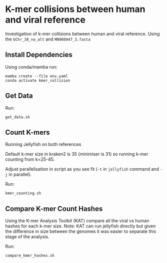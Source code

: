 # K-mer collisions between human and viral reference

Investigation of k-mer collisions between human and viral reference.
Using the `GChr_38_no_alt` and `MN908947_3.fasta`

## Install Dependencies

Using conda/mamba run:

    mamba create --file env.yaml 
    conda activate kmer_collision

## Get Data

Run:

    get_data.sh

## Count K-mers 

Running Jellyfish on both references

Default k-mer size in kraken2 is 35 (minimiser is 31) so running k-mer counting
from k=25-45.

Adjust parallelisation in script as you see fit (`-t` in `jellyfish` command and `-j` in parallel).

Run:
    
    kmer_counting.sh

## Compare K-mer Count Hashes

Using the K-mer Analysis Toolkit (KAT) compare all the viral vs human hashes for each k-mer size.
Note: KAT can run jellyfish directly but given the difference in size between the genomes it was easier
to separate this stage of the analysis.

Run:
    
    compare_kmer_hashes.sh

